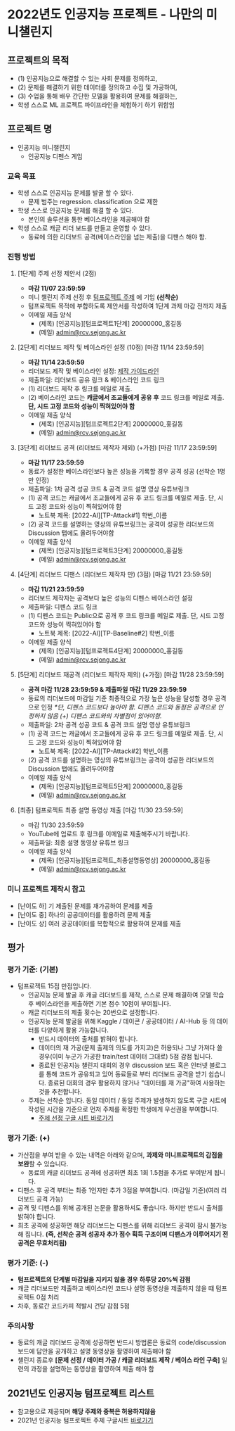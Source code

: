 
# 2022년도 인공지능 프로젝트 - 나만의 미니챌린지 

## 프로젝트의 목적
- (1) 인공지능으로 해결할 수 있는 사회 문제를 정의하고, 
- (2) 문제를 해결하기 위한 데이터를 정의하고 수집 및 가공하여, 
- (3) 수업을 통해 배우 간단한 모델을 활용하여 문제를 해결하는, 
-  학생 스스로 ML 프로젝트 파이프라인을 체험하기 하기 위함임

## 프로젝트 명
- 인공지능 미니챌린지
  - 인공지능 디펜스 게임

### 교육 목표
- 학생 스스로 인공지능 문제를 발굴 할 수 있다. 
  - 문제 범주는 regression. classification 으로 제한 
- 학생 스스로 인공지능 문제를 해결 할 수 있다.  
  - 본인의 솔루션을 통한 베이스라인을 제공해야 함
- 학생 스스로 캐글 리더 보드를 만들고 운영할 수 있다. 
  - 동료에 의한 리더보드 공격(베이스라인을 넘는 제출)을 디팬스 해야 함.

### 진행 방법 
1. [1단계] 주제 선정 제안서 (2점) 
    - **마감 11/07 23:59:59**
    - 미니 챌린지 주제 선정 후 [텀프로젝트 주제](https://docs.google.com/spreadsheets/d/11rGvPlEc7rFsSBK3OeUtdsqkW3mwqdNrx7JKAxLZtwQ/edit#gid=1968803308) 에 기입 **(선착순)**
    - 텀프로젝트 목적에 부합하도록 제안서를 작성하여 1단계 과제 마감 전까지 제출
    - 이메일 제출 양식
        - (제목) [인공지능][텀프로젝트1단계] 20000000_홍길동
        - (메일) admin@rcv.sejong.ac.kr


2. [2단계] 리더보드 제작 및 베이스라인 설정 (10점) [마감 11/14 23:59:59]

    - **마감 11/14 23:59:59**
    - 리더보드 제작 및 베이스라인 설정: [제작 가이드라인](https://github.com/sejongresearch/2022.AI/blob/main/HW/%5B%EC%9D%B8%EA%B3%B5%EC%A7%80%EB%8A%A5%5D%5B%ED%95%99%EC%83%9D%EC%9A%A9%5DKaggle_%EB%A6%AC%EB%8D%94%EB%B3%B4%EB%93%9C_%EB%A7%8C%EB%93%A4%EA%B8%B0.pdf)
    - 제출파일: 리더보드 공유 링크 & 베이스라인 코드 링크
    - (1) 리더보드 제작 후 링크를 메일로 제출. 
    - (2) 베이스라인 코드는 **캐글에서 조교들에게 공유 후** 코드 링크를 메일로 제출. **단, 시드 고정 코드와 성능이 찍혀있어야 함**
    - 이메일 제출 양식
        - (제목) [인공지능][텀프로젝트2단계] 20000000_홍길동
        - (메일) admin@rcv.sejong.ac.kr
3. [3단계] 리더보드 공격 (리더보드 제작자 제외) (+가점) [마감 11/17 23:59:59]
    - **마감 11/17 23:59:59**
    - 동료가 설정한 베이스라인보다 높은 성능을 기록할 경우 공격 성공 (선착순 1명만 인정)
    - 제출파일: 1차 공격 성공 코드 & 공격 코드 설명 영상 유튜브링크
    - (1) 공격 코드는 캐글에서 조교들에게 공유 후 코드 링크를 메일로 제출. 단, 시드 고정 코드와 성능이 찍혀있어야 함
        - 노트북 제목: [2022-AI][TP-Attack#1] 학번_이름
    - (2) 공격 코드를 설명하는 영상의 유튜브링크는 공격이 성공한 리더보드의 Discussion 탭에도 올려두어야함
    - 이메일 제출 양식
        - (제목) [인공지능][텀프로젝트3단계] 20000000_홍길동
        - (메일) admin@rcv.sejong.ac.kr


4. [4단계] 리더보드 디팬스 (리더보드 제작자 만) (3점) [마감 11/21 23:59:59]

    - **마감 11/21 23:59:59**
    - 리더보드 제작자는 공격보다 높은 성능의 디펜스 베이스라인 설정
    - 제출파일: 디펜스 코드 링크
    - (1) 디펜스 코드는 Public으로 공개 후 코드 링크를 메일로 제출. 단, 시드 고정 코드와 성능이 찍혀있어야 함
        - 노트북 제목: [2022-AI][TP-Baseline#2] 학번_이름
    - 이메일 제출 양식
        - (제목) [인공지능][텀프로젝트4단계] 20000000_홍길동
        - (메일) admin@rcv.sejong.ac.kr

5. [5단계] 리더보드 재공격 (리더보드 제작자 제외) (+가점) [마감 11/28 23:59:59]

    - **공격 마감 11/28 23:59:59 & 제출파일 마감 11/29 23:59:59**
    - 동료의 리더보드에 마감일 기준 최종적으로 가장 높은 성능을 달성할 경우 공격으로 인정 _*단, 디펜스 코드보다 높아야 함. 디펜스 코드와 동점은 공격으로 인정하지 않음 (+) 디펜스 코드와의 차별점이 있어야함._
    - 제출파일: 2차 공격 성공 코드 & 공격 코드 설명 영상 유튜브링크
    - (1) 공격 코드는 캐글에서 조교들에게 공유 후 코드 링크를 메일로 제출. 단, 시드 고정 코드와 성능이 찍혀있어야 함
        - 노트북 제목: [2022-AI][TP-Attack#2] 학번_이름
    - (2) 공격 코드를 설명하는 영상의 유튜브링크는 공격이 성공한 리더보드의 Discussion 탭에도 올려두어야함
    - 이메일 제출 양식
        - (제목) [인공지능][텀프로젝트5단계] 20000000_홍길동
        - (메일) admin@rcv.sejong.ac.kr

6. [최종] 텀프로젝트 최종 설명 동영상 제출 [마감 11/30 23:59:59]
    - 마감 11/30 23:59:59
    - YouTube에 업로드 후 링크를 이메일로 제출해주시기 바랍니다.
    - 제출파일: 최종 설명 동영상 유튜브 링크
    - 이메일 제출 양식
        - (제목) [인공지능][텀프로젝트_최종설명동영상] 20000000_홍길동
        - (메일) admin@rcv.sejong.ac.kr

### 미니 프로젝트 제작시 참고
- [난이도 하] 기 제출된 문제를 재가공하여 문제를 제출 
- [난이도 중] 하나의 공공데이터를 활용하려 문제 제출
- [난이도 상] 여러 공공데이터를 복합적으로 활용하여 문제를 제출


## 평가
### 평가 기준: (기본)
- 텀프로젝트 15점 만점입니다.
  - 인공지능 문제 발굴 후 캐글 리더보드를 제작, 스스로 문제 해결하여 모델 학습 후 베이스라인을 제출하면 기본 점수 10점이 부여됩니다.  
  - 캐글 리더보드의 제출 횟수는 20번으로 설정합니다.
  - 인공지능 문제 발굴을 위해 Kaggle / 데이콘 / 공공데이터 / AI-Hub 등 의 데이터를 다양하게 활용 가능합니다. 
    - 반드시 데이터의 출처를 밝혀야 합니다. 
    - 데이터의 재 가공(문제 출제의 의도를 가지고)은 허용되나 그냥 가져다 쓸 경우(이미 누군가 가공한 train/test 데이터 그대로) 5점 감점 됩니다. 
    - 종료된 인공지능 챌린지 대회의 경우 discussion 보드 혹은 인터넷 블로그를 통해 코드가 공유되고 있어 동료들로 부터 리더보드 공격을 받기 쉽습니다. 종료된 대회의 경우 활용하지 않거나 "데이터를 재 가공"하여 사용하는 것을 추천합니다.
   - 주제는 선착순 입니다. 동일 데이터 / 동일 주제가 발생하지 않도록 구글 시트에 작성된 시간을 기준으로 먼저 주제를 확정한 학생에게 우선권을 부여합니다.
     - [주제 선정 구글 시트 바로가기](https://docs.google.com/spreadsheets/d/11rGvPlEc7rFsSBK3OeUtdsqkW3mwqdNrx7JKAxLZtwQ/edit#gid=1968803308)

### 평가 기준: (+)
- 가산점을 부여 받을 수 있는 내역은 아래와 같으며, **과제와 미니프로젝트의 감점을 보완**할 수 있습니다.
  - 동료의 캐글 리더보드 공격에 성공하면 최초 1회 1.5점을 추가로 부여받게 됩니다. 
-  디팬스 후 공격 부터는 최종 1인자만 추가 3점을 부여합니다. (마감일 기준)(여러 리더보드 공격 가능)
  - 공격 및 디펜스를 위해 공개된 논문을 활용하셔도 좋습니다. 하지만 반드시 출처를 밝혀야 합니다.
  - 최초 공격에 성공하면 해당 리더보드는 디펜스를 위해 리더보드 공격이 잠시 불가능해 집니다. **(즉, 선착순 공격 성공자 추가 점수 획득 구조이며 디팬스가 이루어지기 전 공격은 무효처리됨)**

### 평가 기준: (-)
- **텀프로젝트의 단계별 마감일을 지키지 않을 경우 하루당 20%씩 감점**
- 캐글 리더보드만 제출하고 베이스라인 코드나 설명 동영상을 제출하지 않을 떄 텀프로젝트 0점 처리
- 차후, 동료간 코드카피 적발시 건당 감점 5점

### 주의사항
- 동료의 캐글 리더보드 공격에 성공하면 반드시 방법론은 동료의 code/discussion 보드에 답안을 공개하고 설명 동영상을 촬영하여 제출해야 함 
- 챌린지 종료후 **[문제 선정 / 데이터 가공 / 캐글 리더보드 제작 / 베이스 라인 구축]** 일련의 과정을 설명하는 동영상을 촬영하여 제출 해야 함

## 2021년도 인공지능 텀프로젝트 리스트
- 참고용으로 제공되며 **해당 주제와 중복은 허용하지않음**
- 2021년 인공지능 텀프로젝트 주제 구글시트 [바로가기](https://docs.google.com/spreadsheets/d/1K6vkl17Hs0b39uLWVwbJwNQ-PlY9JVCEbb4tPAjp0GU/edit#gid=0)

